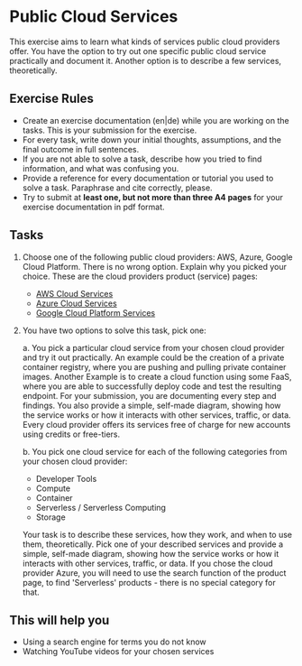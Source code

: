 # Public Cloud Services

This exercise aims to learn what kinds of services public cloud providers offer. You have the option to try out one specific public cloud service practically and document it. Another option is to describe a few services, theoretically.

## Exercise Rules

- Create an exercise documentation (en|de) while you are working on the tasks. This is your submission for the exercise.
- For every task, write down your initial thoughts, assumptions, and the final outcome in full sentences.
- If you are not able to solve a task, describe how you tried to find information, and what was confusing you.
- Provide a reference for every documentation or tutorial you used to solve a task. Paraphrase and cite correctly, please.
- Try to submit at __least one, but not more than three A4 pages__ for your exercise documentation in pdf format.

## Tasks

1. Choose one of the following public cloud providers: AWS, Azure, Google Cloud Platform. There is no wrong option. Explain why you picked your choice. These are the cloud providers product (service) pages:

   - [AWS Cloud Services](https://aws.amazon.com/products)
   - [Azure Cloud Services](https://azure.microsoft.com/en-us/services)
   - [Google Cloud Platform Services](https://cloud.google.com/products)

2. You have two options to solve this task, pick one:

   a. You pick a particular cloud service from your chosen cloud provider and try it out practically. An example could be the creation of a private container registry, where you are pushing and pulling private container images. Another Example is to create a cloud function using some FaaS, where you are able to successfully deploy code and test the resulting endpoint. For your submission, you are documenting every step and findings. You also provide a simple, self-made diagram, showing how the service works or how it interacts with other services, traffic, or data. Every cloud provider offers its services free of charge for new accounts using credits or free-tiers.

   b. You pick one cloud service for each of the following categories from your chosen cloud provider:

   - Developer Tools
   - Compute
   - Container
   - Serverless / Serverless Computing
   - Storage

   Your task is to describe these services, how they work, and when to use them, theoretically. Pick one of your described services and provide a simple, self-made diagram, showing how the service works or how it interacts with other services, traffic, or data.
   If you chose the cloud provider Azure, you will need to use the search function of the product page, to find 'Serverless' products - there is no special category for that.

## This will help you

- Using a search engine for terms you do not know
- Watching YouTube videos for your chosen services
